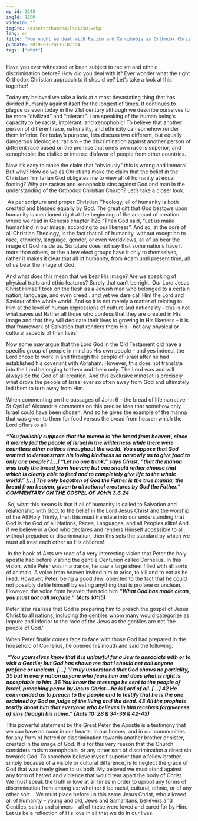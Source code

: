 ```yaml
---
wp_id: 1248
imgId: 1250
videoId: ""
imgSrc: /assets/thumbnails/1250.webp
lang: en
title: "How ought we deal with Racism and Xenophobia as Orthodox Christians?"
pubDate: 2019-01-24T16:07:04
tags: ["whut"]
---
```


<p>Have you ever witnessed or been subject to racism and ethnic discrimination before? How did you deal with it? Ever wonder what the right Orthodox Christian approach to it should be? Let’s take a look at this together!<span data-ccp-props="{&quot;201341983&quot;:0,&quot;335559739&quot;:160,&quot;335559740&quot;:259}"> </span></p>
<p>Today my beloved we take a look at a most devastating thing that has divided humanity against itself for the longest of times. It continues to plague us even today in the 21<span data-fontsize="11">st</span> century although we describe ourselves to be more “civilized” and “tolerant”. I am speaking of the human being’s capacity to be racist, intolerant, and xenophobic! To believe that another person of different race, nationality, and ethnicity can somehow render them inferior. For today’s purpose, lets discuss two different, but equally dangerous ideologies: racism – the discrimination against another person of different race based on the premise that one’s own race is superior; and xenophobia: the dislike or intense disfavor of people from other countries. <span data-ccp-props="{&quot;201341983&quot;:0,&quot;335559739&quot;:160,&quot;335559740&quot;:259}"> </span></p>
<p>Now it’s easy to make the claim that “obviously” this is wrong and immoral. But why? How do we as Christians make the claim that the belief in the Christian Trinitarian God obligates me to view all of humanity at equal footing? Why are racism and xenophobia sins against God and man in the understanding of the Orthodox Christian Church? Let’s take a closer look. <span data-ccp-props="{&quot;201341983&quot;:0,&quot;335559739&quot;:160,&quot;335559740&quot;:259}"> </span></p>
<p><span data-ccp-props="{&quot;201341983&quot;:0,&quot;335559739&quot;:160,&quot;335559740&quot;:259}"> </span>As per scripture and proper Christian Theology, all of humanity is both created and blessed equally by God. The great gift that God bestows upon humanity is mentioned right at the beginning of the account of creation where we read in Genesis chapter 1:26 “Then God said, “Let us make humankind in our image, according to our likeness”. And so, at the core of all Christian Theology, is the fact that all of humanity, without exception to race, ethnicity, language, gender, or even worldviews, all of us bear the image of God inside us. Scripture does not say that some nations have it more than others, or the a few elect groups have it only to themselves, rather it makes it clear that all of humanity, from Adam until present time, all of us bear the image of God. <span data-ccp-props="{&quot;201341983&quot;:0,&quot;335559739&quot;:160,&quot;335559740&quot;:259}"> </span></p>
<p>And what does this mean that we bear His image? Are we speaking of physical traits and ethic features? Surely that can’t be right. Our Lord Jesus Christ Himself took on the flesh as a Jewish man who belonged to a certain nation, language, and even creed…and yet we dare call Him the Lord and Saviour of the whole world! And so it is not merely a matter of relating to Him at the level of human expressions of culture and nationality – this is not what saves us! Rather all those who confess that they are created in His image and that they will dedicate their lives to growing in His likeness – it is that framework of Salvation that renders them His – not any physical or cultural aspects of their lives! <span data-ccp-props="{&quot;201341983&quot;:0,&quot;335559739&quot;:160,&quot;335559740&quot;:259}"> </span></p>
<p>Now some may argue that the Lord God in the Old Testament did have a specific group of people in mind as His own people – and yes indeed, the Lord chose to work in and through the people of Israel after he had established his covenant with Abraham. However, this does not translate into the Lord belonging to them and them only. The Lord was and will always be the God of all creation. And this exclusive mindset is precisely what drove the people of Israel ever so often away from God and ultimately led them to turn away from Him. <span data-ccp-props="{&quot;201341983&quot;:0,&quot;335559739&quot;:160,&quot;335559740&quot;:259}"> </span></p>
<p>When commenting on the passages of John 6 &#8211; the bread of life narrative – St Cyril of Alexandria comments on this precise idea that somehow only Israel could have been chosen. And so he gives the example of the manna that was given to them for food versus the bread from heaven which the Lord offers to all: <span data-ccp-props="{&quot;201341983&quot;:0,&quot;335559739&quot;:160,&quot;335559740&quot;:259}"> </span></p>
<p><b><i>“</i></b><b><i>You foolishly suppose that the manna is </i></b><b><i>‘</i></b><b><i>the bread from heaven</i></b><b><i>’</i></b><b><i>, since it merely fed the people of Israel in the wilderness while there were countless other nations throughout the world. You suppose that God wanted to demonstrate his loving kindness so narrowly as to give food to only one people?</i></b><b><i> [</i></b><b><i>…</i></b><b><i>]</i></b> <b><i>“</i></b><b><i>Let no one think,</i></b><b><i>”</i></b><b><i> says Christ, </i></b><b><i>“</i></b><b><i>that the manna was truly the bread from heaven; but one should rather choose that which is clearly able to feed and to completely give life to the whole world.</i></b><b><i>”</i></b> <b><i>[</i></b><b><i>…</i></b><b><i>]</i></b><b><i> The only begotten of God the Father is the true manna, the bread from heaven, given to all rational creatures by God the Father.</i></b><b><i>”</i></b><b><i> COMMENTARY ON THE GOSPEL OF JOHN 3.6.24</i></b><b><i> </i></b><span data-ccp-props="{&quot;201341983&quot;:0,&quot;335559739&quot;:160,&quot;335559740&quot;:259}"> </span></p>
<p><span data-ccp-props="{&quot;201341983&quot;:0,&quot;335559739&quot;:160,&quot;335559740&quot;:259}"> </span>So, what this means is that if all of humanity is called to Salvation and relationship with God, to the belief in the Lord Jesus Christ and the worship of the All Holy Trinity, then this must translate into our understanding that God is the God of all Nations, Races, Languages, and all Peoples alike! And if we believe in a God who declares and renders Himself accessible to all, without prejudice or discrimination, then this sets the standard by which we must all treat each other as His children! <span data-ccp-props="{&quot;201341983&quot;:0,&quot;335559739&quot;:160,&quot;335559740&quot;:259}"> </span></p>
<p><span data-ccp-props="{&quot;201341983&quot;:0,&quot;335559739&quot;:160,&quot;335559740&quot;:259}"> </span>In the book of Acts we read of a very interesting vision that Peter the holy apostle had before visiting the gentile Centurion called Cornelius. In this vision, while Peter was in a trance, he saw a large sheet filled with all sorts of animals. A voice from heaven invited him to arise, to kill and to eat as he liked. However, Peter, being a good Jew, objected to the fact that he could not possibly defile himself by eating anything that is profane or unclean. However, the voice from heaven then told him <b><i>“What God has made clean, you must not call profane.”</i></b> <b><i>(Acts 10:15) </i></b><span data-ccp-props="{&quot;201341983&quot;:0,&quot;335559739&quot;:160,&quot;335559740&quot;:259}"> </span></p>
<p>Peter later realizes that God is preparing him to preach the gospel of Jesus Christ to all nations, including the gentiles whom many would categorize as impure and inferior to the race of the Jews as the gentiles are not ‘the people of God.’ <span data-ccp-props="{&quot;201341983&quot;:0,&quot;335559739&quot;:160,&quot;335559740&quot;:259}"> </span></p>
<p>When Peter finally comes face to face with those God had prepared in the household of Cornelius, he opened his mouth and said the following: <span data-ccp-props="{&quot;201341983&quot;:0,&quot;335559739&quot;:160,&quot;335559740&quot;:259}"> </span></p>
<p><span data-ccp-props="{&quot;201341983&quot;:0,&quot;335559739&quot;:160,&quot;335559740&quot;:259}"> </span><b><i>“You yourselves know that it is unlawful for a Jew to associate with or to visit a Gentile; but God has shown me that I should not call anyone profane or unclean.</i></b><b><i> […] </i></b><b><i>“I truly understand that God shows no partiality, 35 but in every nation anyone who fears him and does what is right is acceptable to him. 36 You know the message he sent to the people of Israel, preaching peace by Jesus Christ—he is Lord of all. </i></b><b><i>[…]</i></b><b><i> 42 He commanded us to preach to the people and to testify that he is the one ordained by God as judge of the living and the dead. 43 All the prophets testify about him that everyone who believes in him receives forgiveness of sins through his name.”</i></b><b><i> (Acts 10: 28 &amp; 34-36 &amp; 42-43) </i></b><span data-ccp-props="{&quot;201341983&quot;:0,&quot;335559739&quot;:160,&quot;335559740&quot;:259}"> </span></p>
<p>This powerful statement by the Great Peter the Apostle is a testimony that we can have no room in our hearts, in our homes, and in our communities for any form of hatred or discrimination towards another brother or sister, created in the image of God. It is for this very reason that the Church considers racism xenophobia, or any other sort of discrimination a direct sin towards God. To somehow believe myself superior than a fellow brother, simply because of a visible or cultural difference, is to neglect the grace of God that was freely given to us both. My beloved we must stand against any form of hatred and violence that would tear apart the body of Christ. We must speak the truth in love at all times in order to uproot any forms of discrimination from among us: whether it be racial, cultural, ethnic, or of any other sort… We must place before us this same Jesus Christ, who allowed all of humanity &#8211; young and old, Jews and Samaritans, believers and Gentiles, saints and sinners – all of these were loved and cared for by Him. Let us be a reflection of His love in all that we do in our lives.   <span data-ccp-props="{&quot;201341983&quot;:0,&quot;335559739&quot;:160,&quot;335559740&quot;:259}"> </span></p>
